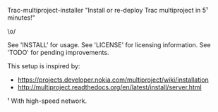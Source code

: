 
Trac-multiproject-installer
 "Install or re-deploy Trac multiproject in 5¹ minutes!"

\o/

See 'INSTALL' for usage.
See 'LICENSE' for licensing information.
See 'TODO' for pending improvements.

This setup is inspired by:
- https://projects.developer.nokia.com/multiproject/wiki/installation
- http://multiproject.readthedocs.org/en/latest/install/server.html

¹ With high-speed network.
